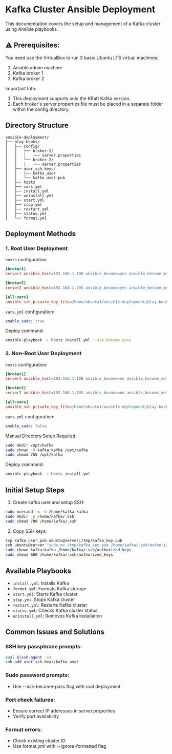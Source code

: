 # Kafka Cluster Ansible Deployment

This documentation covers the setup and management of a Kafka cluster using Ansible playbooks.

## ⚠️ Prerequisites:
You need use the VirtualBox to run 3 basic Ubuntu LTS virtual machines:
1. Ansible admin machine
2. Kafka broker 1
3. Kafka broker 2

Important Info:
1. This deployment supports only the KRaft Kafka version.
2. Each broker's server.properties file must be placed in a separate folder within the config directory.
   
## Directory Structure

```
ansible-deployment/
├── play-books/
│   ├── config/
│   │   ├── broker-1/
│   │   │   └── server.properties
│   │   └── broker-2/
│   │   │   └── server.properties
│   ├── user_ssh_keys/
│   │   ├── kafka_user
│   │   └── kafka_user.pub
│   ├── hosts
│   ├── vars.yml
│   ├── install.yml
│   ├── uninstall.yml
│   ├── start.yml
│   ├── stop.yml
│   ├── restart.yml
│   ├── status.yml
│   └── format.yml
```

## Deployment Methods

### 1. Root User Deployment

`hosts` configuration:
```ini
[broker1]
server1 ansible_host=192.168.1.108 ansible_become=yes ansible_become_method=sudo ansible_user=kafka

[broker2]
server2 ansible_host=192.168.1.105 ansible_become=yes ansible_become_method=sudo ansible_user=kafka

[all:vars]
ansible_ssh_private_key_file=/home/ubuntu1/ansible-deployment/play-books/user_ssh_keys/kafka_user
```

`vars.yml` configuration:
```yaml
enable_sudo: true
```

Deploy command:
```bash
ansible-playbook -i hosts install.yml --ask-become-pass
```

### 2. Non-Root User Deployment

`hosts` configuration:
```ini
[broker1]
server1 ansible_host=192.168.1.108 ansible_become=no ansible_become_method=sudo ansible_user=kafka

[broker2]
server2 ansible_host=192.168.1.105 ansible_become=no ansible_become_method=sudo ansible_user=kafka

[all:vars]
ansible_ssh_private_key_file=/home/ubuntu1/ansible-deployment/play-books/user_ssh_keys/kafka_user
```

`vars.yml` configuration:
```yaml
enable_sudo: false
```

Manual Directory Setup Required:
```bash
sudo mkdir /opt/kafka
sudo chown -R kafka:kafka /opt/kafka
sudo chmod 755 /opt/kafka
```

Deploy command:
```bash
ansible-playbook -i hosts install.yml
```

## Initial Setup Steps

1. Create kafka user and setup SSH:
```bash
sudo useradd -m -d /home/kafka kafka
sudo mkdir -p /home/kafka/.ssh
sudo chmod 700 /home/kafka/.ssh
```

2. Copy SSH keys:
```bash
scp kafka_user.pub ubuntu@server:/tmp/kafka_key.pub
ssh ubuntu@server "sudo mv /tmp/kafka_key.pub /home/kafka/.ssh/authorized_keys"
sudo chown kafka:kafka /home/kafka/.ssh/authorized_keys
sudo chmod 600 /home/kafka/.ssh/authorized_keys
```

## Available Playbooks

- `install.yml`: Installs Kafka
- `format.yml`: Formats Kafka storage
- `start.yml`: Starts Kafka cluster
- `stop.yml`: Stops Kafka cluster
- `restart.yml`: Restarts Kafka cluster
- `status.yml`: Checks Kafka cluster status
- `uninstall.yml`: Removes Kafka installation

## Common Issues and Solutions

### SSH key passphrase prompts:
```bash
eval $(ssh-agent -s)
ssh-add user_ssh_keys/kafka_user
```

### Sudo password prompts:
- Use --ask-become-pass flag with root deployment

### Port check failures:
- Ensure correct IP addresses in server.properties
- Verify port availability

### Format errors:
- Check existing cluster ID
- Use format.yml with --ignore-formatted flag
